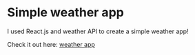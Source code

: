 # Simple weather app

I used React.js and weather API to create a simple weather app!

Check it out here: [weather app](https://github.com/facebook/create-react-app)

